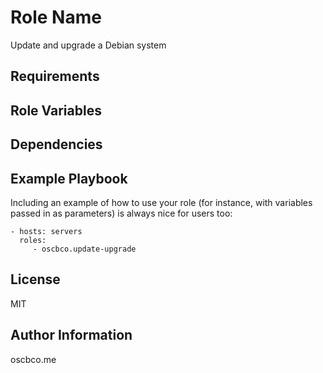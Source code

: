 Role Name
=========

Update and upgrade a Debian system

Requirements
------------


Role Variables
--------------


Dependencies
------------


Example Playbook
----------------

Including an example of how to use your role (for instance, with variables passed in as parameters) is always nice for users too:

    - hosts: servers
      roles:
         - oscbco.update-upgrade

License
-------

MIT

Author Information
------------------

oscbco.me